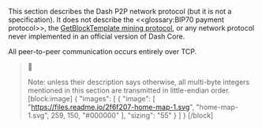 This section describes the Dash P2P network protocol (but it is not a specification). It does not describe the <<glossary:BIP70 payment protocol>>, the [GetBlockTemplate mining protocol](core-guide-mining-block-prototypes#getblocktemplate-rpc), or any network protocol never implemented in an official version of Dash Core.

All peer-to-peer communication occurs entirely over TCP.

> 🚧 
>
> Note: unless their description says otherwise, all multi-byte integers mentioned in this section are transmitted in little-endian order.
[block:image]
{
  "images": [
    {
      "image": [
        "https://files.readme.io/2f6f207-home-map-1.svg",
        "home-map-1.svg",
        259,
        150,
        "#000000"
      ],
      "sizing": "55"
    }
  ]
}
[/block]